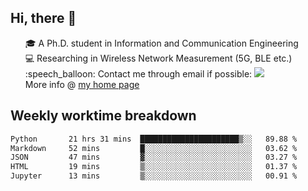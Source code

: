 <h2 > Hi, there 👋 </h3>

<div >
 <ul>
 🎓 A Ph.D. student in Information and Communication Engineering <br>
 💻 Researching in Wireless Network Measurement (5G, BLE etc.)<br>
 :speech_balloon: Contact me through email if possible: <a href="mailto:ethanjia@sjtu.edu.cn"><img src="https://img.shields.io/badge/-ethanjia@sjtu.edu.cn-c14438?style=plastic&logo=Gmail&logoColor=white&link=mailto:mailto:ethanjia@sjtu.edu.cn"></a> <br>
  More info @ <a href="https://haifengjia.github.io">my home page</a>
 </ul>
</div>

<h2 >
Weekly worktime breakdown
</h1>


<!--START_SECTION:waka-->

```txt
Python       21 hrs 31 mins  ██████████████████████▒░░   89.88 %
Markdown     52 mins         █░░░░░░░░░░░░░░░░░░░░░░░░   03.62 %
JSON         47 mins         ▓░░░░░░░░░░░░░░░░░░░░░░░░   03.27 %
HTML         19 mins         ▒░░░░░░░░░░░░░░░░░░░░░░░░   01.37 %
Jupyter      13 mins         ▒░░░░░░░░░░░░░░░░░░░░░░░░   00.91 %
```

<!--END_SECTION:waka-->


